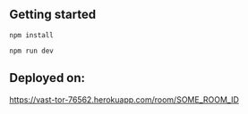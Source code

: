 ## Getting started
```
npm install

npm run dev
```

## Deployed on:
https://vast-tor-76562.herokuapp.com/room/SOME_ROOM_ID

